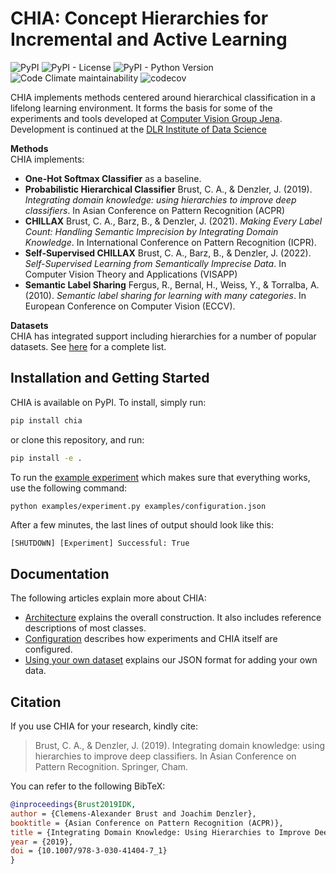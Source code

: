 # CHIA: Concept Hierarchies for Incremental and Active Learning
![PyPI](https://img.shields.io/pypi/v/chia)
![PyPI - License](https://img.shields.io/pypi/l/chia)
![PyPI - Python Version](https://img.shields.io/pypi/pyversions/chia)
![Code Climate maintainability](https://img.shields.io/codeclimate/maintainability/cabrust/chia)
![codecov](https://codecov.io/gh/cabrust/chia/branch/main/graph/badge.svg)

CHIA implements methods centered around hierarchical classification in a lifelong learning environment.
It forms the basis for some of the experiments and tools developed at [Computer Vision Group Jena](http://www.inf-cv.uni-jena.de/).
Development is continued at the [DLR Institute of Data Science](https://www.dlr.de/dw/en/desktopdefault.aspx/tabid-12192/21400_read-49437/)

**Methods**\
CHIA implements:
 * **One-Hot Softmax Classifier** as a baseline.
 * **Probabilistic Hierarchical Classifier** Brust, C. A., & Denzler, J. (2019). *Integrating domain knowledge: using hierarchies to improve deep classifiers*. In Asian Conference on Pattern Recognition (ACPR)
 * **CHILLAX** Brust, C. A., Barz, B., & Denzler, J. (2021). *Making Every Label Count: Handling Semantic Imprecision by Integrating Domain Knowledge*. In International Conference on Pattern Recognition (ICPR).
 * **Self-Supervised CHILLAX** Brust, C. A., Barz, B., & Denzler, J. (2022). *Self-Supervised Learning from Semantically Imprecise Data*. In Computer Vision Theory and Applications (VISAPP)
 * **Semantic Label Sharing** Fergus, R., Bernal, H., Weiss, Y., & Torralba, A. (2010). *Semantic label sharing for learning with many categories*. In European Conference on Computer Vision (ECCV).

**Datasets**\
CHIA has integrated support including hierarchies for a number of popular datasets. See [here](docs/architecture.md#dataset) for a complete list.


## Installation and Getting Started
CHIA is available on PyPI. To install, simply run:
```bash
pip install chia
```
or clone this repository, and run:
```bash
pip install -e .
```

To run the [example experiment](examples/experiment.py) which makes sure that everything works, use the following command:
```bash
python examples/experiment.py examples/configuration.json
```
After a few minutes, the last lines of output should look like this:
```text
[SHUTDOWN] [Experiment] Successful: True
```

## Documentation
The following articles explain more about CHIA:
 * [Architecture](docs/architecture.md) explains the overall construction. It also includes reference descriptions of most classes.
 * [Configuration](docs/configuration.md) describes how experiments and CHIA itself are configured.
 * [Using your own dataset](docs/dataset.md) explains our JSON format for adding your own data.

## Citation
If you use CHIA for your research, kindly cite:
> Brust, C. A., & Denzler, J. (2019). Integrating domain knowledge: using hierarchies to improve deep classifiers. In Asian Conference on Pattern Recognition. Springer, Cham.

You can refer to the following BibTeX:
```bibtex
@inproceedings{Brust2019IDK,
author = {Clemens-Alexander Brust and Joachim Denzler},
booktitle = {Asian Conference on Pattern Recognition (ACPR)},
title = {Integrating Domain Knowledge: Using Hierarchies to Improve Deep Classifiers},
year = {2019},
doi = {10.1007/978-3-030-41404-7_1}
}
```
